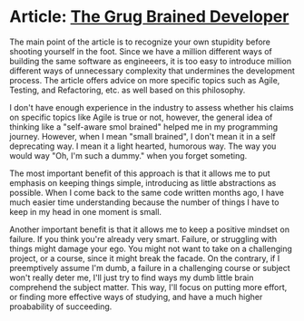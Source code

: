 # Article: [The Grug Brained Developer](https://grugbrain.dev/)

The main point of the article is to recognize your own stupidity before shooting yourself in the foot. Since we have a million different ways of building the same software as engineeers, it is too easy to introduce million different ways of unnecessary complexity that undermines the development process. The article offers advice on more specific topics such as Agile, Testing, and Refactoring, etc. as well based on this philosophy. 

I don't have enough experience in the industry to assess whether his claims on specific topics like Agile is true or not, however, the general idea of thinking like a "self-aware smol brained" helped me in my programming journey. However, when I mean "small brained", I don't mean it in a self deprecating way. I mean it a light hearted, humorous way. The way you would way "Oh, I'm such a dummy." when you forget someting. 

The most important benefit of this approach is that it allows me to put emphasis on keeping things simple, introducing as little abstractions as possible. When I come back to the same code written months ago, I have much easier time understanding because the number of things I have to keep in my head in one moment is small.

Another important benefit is that it allows me to keep a positive mindset on failure. If you think you're already very smart. Failure, or struggling with things might damage your ego. You might not want to take on a challenging project, or a course, since it might break the facade. On the contrary, if I preemptively assume I'm dumb, a failure in a challenging course or subject won't really deter me, I'll just try to find ways my dumb little brain comprehend the subject matter. This way, I'll focus on putting more effort, or finding more effective ways of studying, and have a much higher proabability of succeeding.
